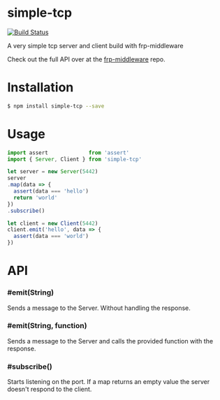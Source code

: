 # simple-tcp
[![Build Status](https://travis-ci.org/doodzik/simple-tcp.svg?branch=master)](https://travis-ci.org/doodzik/simple-tcp)

A very simple tcp server and client build with frp-middleware

Check out the full API over at the [frp-middleware](http://github.com/doodzik/frp-middleware) repo.

# Installation

```bash
$ npm install simple-tcp --save
```
# Usage

```javascript
import assert             from 'assert'
import { Server, Client } from 'simple-tcp'

let server = new Server(5442)
server
.map(data => { 
  assert(data === 'hello')
  return 'world'
})
.subscribe()

let client = new Client(5442) 
client.emit('hello', data => {  
  assert(data === 'world') 
}) 
```

# API

### \#emit(String) 
Sends a message to the Server. Without handling the response.

### \#emit(String, function)
Sends a message to the Server and calls the provided function with the response.

### \#subscribe()
Starts listening on the port.
If a map returns an empty value the server doesn't respond to the client.

